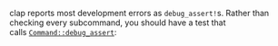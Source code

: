 clap reports most development errors as `debug_assert!`s. Rather than checking every subcommand, you should have a test that calls [`Command::debug_assert`](https://docs.rs/clap/latest/clap/struct.Command.html#method.debug_assert "method clap::Command::debug_assert"):